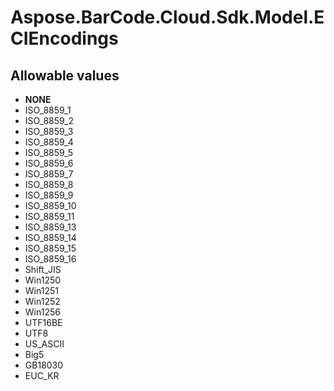 # Aspose.BarCode.Cloud.Sdk.Model.ECIEncodings

## Allowable values

* **NONE**
* ISO_8859_1
* ISO_8859_2
* ISO_8859_3
* ISO_8859_4
* ISO_8859_5
* ISO_8859_6
* ISO_8859_7
* ISO_8859_8
* ISO_8859_9
* ISO_8859_10
* ISO_8859_11
* ISO_8859_13
* ISO_8859_14
* ISO_8859_15
* ISO_8859_16
* Shift_JIS
* Win1250
* Win1251
* Win1252
* Win1256
* UTF16BE
* UTF8
* US_ASCII
* Big5
* GB18030
* EUC_KR
